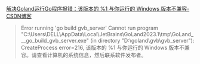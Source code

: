 [解决Goland运行Go程序报错：该版本的 %1 与你运行的 Windows 版本不兼容-CSDN博客](https://blog.csdn.net/qq_43795348/article/details/112689281)
>Error running 'go build gvb_server'
>Cannot run program "C:\Users\DELL\AppData\Local\JetBrains\GoLand2023.1\tmp\GoLand\___go_build_gvb_server.exe" (in directory "D:\goland\gvb\gvb_server"): CreateProcess error=216, 该版本的 %1 与你运行的 Windows 版本不兼容。请查看计算机的系统信息，然后联系软件发布者。
>